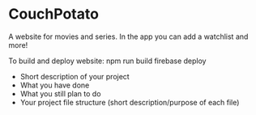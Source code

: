 # CouchPotato
A website for movies and series. In the app you can add a watchlist and more!


To build and deploy website:
npm run build
firebase deploy


* Short description of your project
* What you have done
* What you still plan to do
* Your project file structure (short description/purpose of each file)